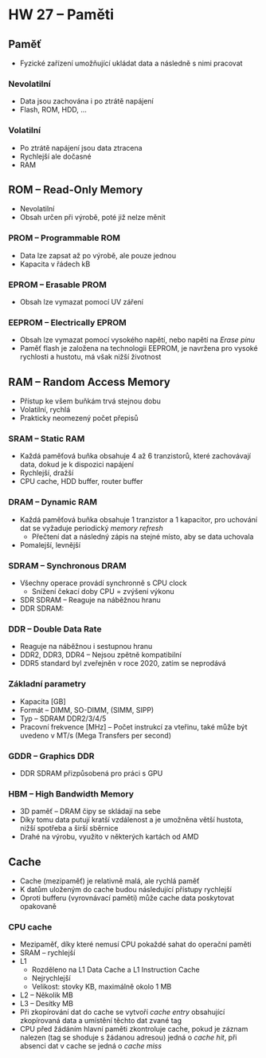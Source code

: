 # HW 27 – Paměti

## Paměť

* Fyzické zařízení umožňující ukládat data a následně s nimi pracovat

### Nevolatilní

* Data jsou zachována i po ztrátě napájení
* Flash, ROM, HDD, ...

### Volatilní

* Po ztrátě napájení jsou data ztracena
* Rychlejší ale dočasné
* RAM

## ROM – Read-Only Memory

* Nevolatilní
* Obsah určen při výrobě, poté již nelze měnit

### PROM – Programmable ROM

* Data lze zapsat až po výrobě, ale pouze jednou
* Kapacita v řádech kB

### EPROM – Erasable PROM

* Obsah lze vymazat pomocí UV záření

### EEPROM – Electrically EPROM

* Obsah lze vymazat pomocí vysokého napětí, nebo napětí na _Erase pinu_
* Paměť flash je založena na technologii EEPROM, je navržena pro vysoké rychlosti a hustotu, má však nižší životnost

## RAM – Random Access Memory

* Přístup ke všem buňkám trvá stejnou dobu
* Volatilní, rychlá
* Prakticky neomezený počet přepisů

### SRAM – Static RAM

* Každá paměťová buňka obsahuje 4 až 6 tranzistorů, které zachovávají data, dokud je k dispozici napájení
* Rychlejší, dražší
* CPU cache, HDD buffer, router buffer

### DRAM – Dynamic RAM

* Každá paměťová buňka obsahuje 1 tranzistor a 1 kapacitor, pro uchování dat se vyžaduje periodický _memory refresh_
  * Přečtení dat a následný zápis na stejné místo, aby se data uchovala
* Pomalejší, levnější

### SDRAM – Synchronous DRAM

* Všechny operace provádí synchronně s CPU clock
  * Snížení čekací doby CPU = zvýšení výkonu
* SDR SDRAM – Reaguje na náběžnou hranu
* DDR SDRAM:

### DDR – Double Data Rate

* Reaguje na náběžnou i sestupnou hranu
* DDR2, DDR3, DDR4 – Nejsou zpětně kompatibilní
* DDR5 standard byl zveřejněn v roce 2020, zatím se neprodává

### Základní parametry

* Kapacita [GB]
* Formát – DIMM, SO-DIMM, (SIMM, SIPP)
* Typ – SDRAM DDR2/3/4/5
* Pracovní frekvence [MHz] – Počet instrukcí za vteřinu, také může být uvedeno v MT/s (Mega Transfers per second)

### GDDR – Graphics DDR

* DDR SDRAM přizpůsobená pro práci s GPU

### HBM – High Bandwidth Memory

* 3D paměť – DRAM čipy se skládají na sebe
* Díky tomu data putují kratší vzdálenost a je umožněna větší hustota, nižší spotřeba a širší sběrnice
* Drahé na výrobu, využito v některých kartách od AMD

## Cache

* Cache (mezipaměť) je relativně malá, ale rychlá paměť
* K datům uloženým do cache budou následující přístupy rychlejší
* Oproti bufferu (vyrovnávací paměti) může cache data poskytovat opakovaně

### CPU cache

* Mezipaměť, díky které nemusí CPU pokaždé sahat do operační paměti
* SRAM – rychlejší
* L1
  * Rozděleno na L1 Data Cache a L1 Instruction Cache
  * Nejrychlejší
  * Velikost: stovky KB, maximálně okolo 1 MB
* L2 – Několik MB
* L3 – Desítky MB
* Při zkopírování dat do cache se vytvoří _cache entry_ obsahující zkopírovaná data a umístění těchto dat zvané tag
* CPU před žádáním hlavní paměti zkontroluje cache, pokud je záznam nalezen (tag se shoduje s žádanou adresou) jedná o _cache hit_, při absenci dat v cache se jedná o _cache miss_
